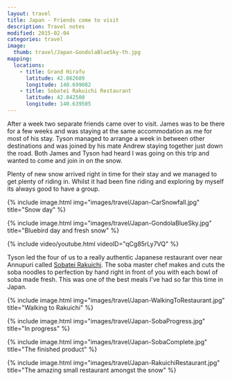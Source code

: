 ```yaml
---
layout: travel
title: Japan - Friends come to visit
description: Travel notes
modified: 2015-02-04
categories: travel
image:
  thumb: travel/Japan-GondolaBlueSky-th.jpg
mapping:
  locations:
    - title: Grand Hirafu
      latitude: 42.862689
      longitude: 140.699082
    - title: Sobatei Rakuichi Restaurant
      latitude: 42.842508
      longitude: 140.639505
---
```


After a week two separate friends came over to visit. James was to be there for a few weeks and was staying at the same accommodation as me for most of his stay. Tyson managed to arrange a week in between other destinations and was joined by his mate Andrew staying together just down the road. Both James and Tyson had heard I was going on this trip and wanted to come and join in on the snow.

Plenty of new snow arrived right in time for their stay and we managed to get plenty of riding in. Whilst it had been fine riding and exploring by myself its always good to have a group.

{% include image.html img="images/travel/Japan-CarSnowfall.jpg" title="Snow day" %}

{% include image.html img="images/travel/Japan-GondolaBlueSky.jpg" title="Bluebird day and fresh snow" %}

{% include video/youtube.html videoID="qCg85rLy7VQ" %}

Tyson led the four of us to a really authentic Japanese restaurant over near Annupuri called [Sobatei Rakuichi](http://www.tripadvisor.com/Restaurant_Review-g321549-d3605785-Reviews-Sobatei_Rakuichi-Niseko_cho_Abuta_gun_Hokkaido.html). The soba master chef makes and cuts the soba noodles to perfection by hand right in front of you with each bowl of soba made fresh. This was one of the best meals I've had so far this time in Japan.

{% include image.html img="images/travel/Japan-WalkingToRestaurant.jpg" title="Walking to Rakuichi" %}

{% include image.html img="images/travel/Japan-SobaProgress.jpg" title="In progress" %}

{% include image.html img="images/travel/Japan-SobaComplete.jpg" title="The finished product" %}

{% include image.html img="images/travel/Japan-RakuichiRestaurant.jpg" title="The amazing small restaurant amongst the snow" %}